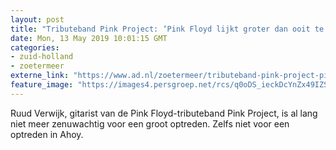 ```yaml
---
layout: post
title: "Tributeband Pink Project: ‘Pink Floyd lijkt groter dan ooit te zijn, ook onder nieuwe generatie’"
date: Mon, 13 May 2019 10:01:15 GMT
categories: 
- zuid-holland 
- zoetermeer 
externe_link: "https://www.ad.nl/zoetermeer/tributeband-pink-project-pink-floyd-lijkt-groter-dan-ooit-te-zijn-ook-onder-nieuwe-generatie~a1bc597d/"
feature_image: "https://images4.persgroep.net/rcs/q0oDS_ieckDcYnZx49IZS_UVxV4/diocontent/148073891/_fitwidth/400/?appId=21791a8992982cd8da851550a453bd7f&quality=0.7"
---
```


Ruud Verwijk, gitarist van de Pink Floyd-tributeband Pink Project, is al lang niet meer zenuwachtig voor een groot optreden. Zelfs niet voor een optreden in Ahoy.
